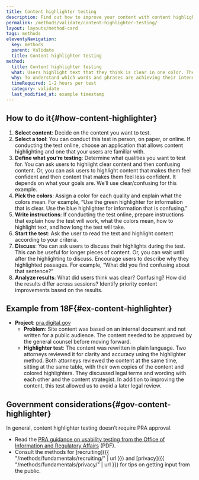 ```yaml
---
title: Content highlighter testing
description: Find out how to improve your content with content highlighter testing.
permalink: /methods/validate/content-highlighter-testing/
layout: layouts/method-card
tags: methods
eleventyNavigation:
  key: methods
  parent: Validate
  title: Content highlighter testing
method:
  title: Content highlighter testing
  what: Users highlight text that they think is clear in one color. Then they highlight text they think is confusing in a different color. 
  why: To understand which words and phrases are achieving their intended purpose. This test can help clarify how to improve the content. 
  timeRequired: 1-2 hours per test
  category: validate
  last_modified_at: example timestamp
---
```


## How to do it{#how-content-highlighter}

1. **Select content**: Decide on the content you want to test.
2. **Select a tool**: You can conduct this test in person, on paper, or online. If conducting the test online, choose an application that allows content highlighting and one that your users are familiar with.
3. **Define what you’re testing**: Determine what qualities you want to test for. You can ask users to highlight clear content and then confusing content. Or, you can ask users to highlight content that makes them feel confident and then content that makes them feel less confident. It depends on what your goals are. We’ll use clear/confusing for this example.
4. **Pick the colors**: Assign a color for each quality and explain what the colors mean. For example, “Use the green highlighter for information that is clear. Use the blue highlighter for information that is confusing.”
5. **Write instructions**: If conducting the test online, prepare instructions that explain how the test will work, what the colors mean, how to highlight text, and how long the test will take.
6. **Start the test**: Ask the user to read the text and highlight content according to your criteria.
7. **Discuss**: You can ask users to discuss their highlights during the test. This can be useful for longer pieces of content. Or, you can wait until after the highlighting to discuss. Encourage users to describe why they highlighted passages. For example, “What did you find confusing about that sentence?”
8. **Analyze results**: What did users think was clear? Confusing? How did the results differ across sessions? Identify priority content improvements based on the results.

<section class="method--section method--section--18f-example" markdown="1" >

## Example from 18F{#ex-content-highlighter}

- **Project**: [pra.digital.gov](https://pra.digital.gov/)
  - **Problem**: Site content was based on an internal document and not written for a public audience. The content needed to be approved by the general counsel before moving forward.
  - **Highlighter test**: The content was rewritten in plain language. Two attorneys reviewed it for clarity and accuracy using the highlighter method. Both attorneys reviewed the content at the same time, sitting at the same table, with their own copies of the content and colored highlighters. They discussed legal terms and wording with each other and the content strategist. In addition to improving the content, this test allowed us to avoid a later legal review. 

</section>

<section class="method--section markdown="1" >

## Government considerations{#gov-content-highlighter}

In general, content highlighter testing doesn’t require PRA approval. 

- Read the [PRA guidance on usability testing from the Office of Information and Regulatory Affairs](https://www.whitehouse.gov/wp-content/uploads/2024/11/PRA-Usability-Testing-Guidance-Memo.pdf) (PDF).
- Consult the methods for [recruiting]({{ "/methods/fundamentals/recruiting/" | url }}) and [privacy]({{ "/methods/fundamentals/privacy/" | url }}) for tips on getting input from the public.

</section>
